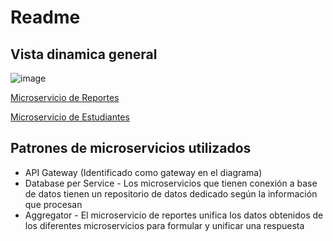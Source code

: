 Readme
====

## Vista dinamica general


![image](https://github.com/user-attachments/assets/261c38ff-7e90-4eec-9175-c8e810322145)


[Microservicio de Reportes](./reportes/README.md)

[Microservicio de Estudiantes](./estudiantes/README.md)


## Patrones de microservicios utilizados

- API Gateway (Identificado como gateway en el diagrama)
- Database per Service - Los microservicios que tienen conexión a base de datos tienen un repositorio de datos dedicado según la información que procesan
- Aggregator - El microservicio de reportes unifica los datos obtenidos de los diferentes microservicios para formular y unificar una respuesta
